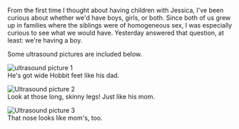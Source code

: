 From the first time I thought about having children with Jessica, I've been curious about whether we'd have boys, girls, or both.  Since both of us grew up in families where the siblings were of homogeneous sex, I was especially curious to see what we would have.  Yesterday answered that question, at least: we're having a boy.

Some ultrasound pictures are included below.

<img src="http://threebrothers.org/brendan/blog/files/P2140003.JPG" alt="ultrasound picture 1" /><br />He's got wide Hobbit feet like his dad.

<img src="http://threebrothers.org/brendan/blog/files/P2140005.JPG" alt="Ultrasound picture 2" /><br />Look at those long, skinny legs!  Just like his mom.

<img src="http://threebrothers.org/brendan/blog/files/P2140006.JPG" alt="Ultrasound picture 3" /><br />That nose looks like mom's, too.